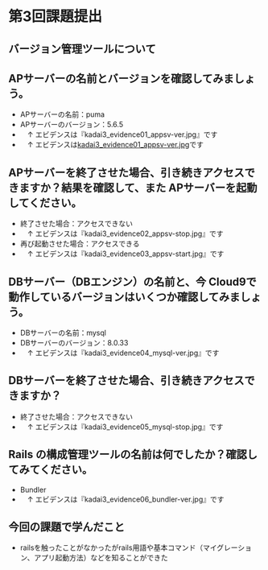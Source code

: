 # 第3回課題提出

## バージョン管理ツールについて

## APサーバーの名前とバージョンを確認してみましょう。
- APサーバーの名前：puma
- APサーバーのバージョン：5.6.5
-  　↑ エビデンスは『kadai3\_evidence01\_appsv-ver.jpg』です
-  　↑ エビデンスは[kadai3\_evidence01\_appsv-ver.jpg](.kadai3\_evidence01\_appsv-ver.jpg)です

## APサーバーを終了させた場合、引き続きアクセスできますか？結果を確認して、また APサーバーを起動してください。
- 終了させた場合：アクセスできない
-  　↑ エビデンスは『kadai3\_evidence02\_appsv-stop.jpg』です
- 再び起動させた場合：アクセスできる
-  　↑ エビデンスは『kadai3\_evidence03\_appsv-start.jpg』です

## DBサーバー（DBエンジン）の名前と、今 Cloud9で動作しているバージョンはいくつか確認してみましょう。
- DBサーバーの名前：mysql
- DBサーバーのバージョン：8.0.33
-  　↑ エビデンスは『kadai3\_evidence04\_mysql-ver.jpg』です

## DBサーバーを終了させた場合、引き続きアクセスできますか？
- 終了させた場合：アクセスできない
-  　↑ エビデンスは『kadai3\_evidence05\_mysql-stop.jpg』です


## Rails の構成管理ツールの名前は何でしたか？確認してみてください。
- Bundler
-  　↑ エビデンスは『kadai3\_evidence06\_bundler-ver.jpg』です


## 今回の課題で学んだこと
- railsを触ったことがなかったがrails用語や基本コマンド（マイグレーション、アプリ起動方法）などを知ることができた

